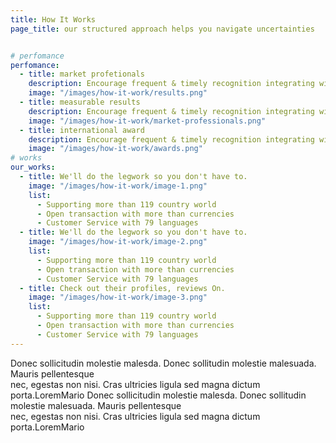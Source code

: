 ```yaml
---
title: How It Works
page_title: our structured approach helps you navigate uncertainties


# perfomance
perfomance:
  - title: market profetionals
    description: Encourage frequent & timely recognition integrating with communication tools
    image: "/images/how-it-work/results.png"
  - title: measurable results
    description: Encourage frequent & timely recognition integrating with communication tools
    image: "/images/how-it-work/market-professionals.png"
  - title: international award
    description: Encourage frequent & timely recognition integrating with communication tools
    image: "/images/how-it-work/awards.png"
# works
our_works:
  - title: We'll do the legwork so you don't have to.
    image: "/images/how-it-work/image-1.png"
    list:
      - Supporting more than 119 country world
      - Open transaction with more than currencies
      - Customer Service with 79 languages
  - title: We'll do the legwork so you don't have to.
    image: "/images/how-it-work/image-2.png"
    list:
      - Supporting more than 119 country world
      - Open transaction with more than currencies
      - Customer Service with 79 languages
  - title: Check out their profiles, reviews On.
    image: "/images/how-it-work/image-3.png"
    list:
      - Supporting more than 119 country world
      - Open transaction with more than currencies
      - Customer Service with 79 languages
---
```

Donec sollicitudin molestie malesda. Donec sollitudin molestie malesuada. Mauris pellentesque <br /> nec, egestas non nisi. Cras ultricies ligula sed magna dictum porta.LoremMario Donec sollicitudin molestie malesda. Donec sollitudin molestie malesuada. Mauris pellentesque <br /> nec, egestas non nisi. Cras ultricies ligula sed magna dictum porta.LoremMario
